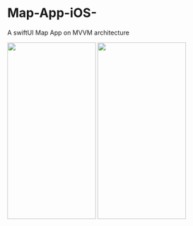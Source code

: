 # Map-App-iOS-
A swiftUI Map App on MVVM architecture






<img src="https://github.com/piyushsingh9862/Map-App-iOS-/assets/84294976/b9db898b-d049-4703-8813-927c054ad5b0" data-canonical-src="https://gyazo.com/eb5c5741b6a9a16c692170a41a49c858.png" width="200" height="400" />

<img src="https://github.com/piyushsingh9862/Map-App-iOS-/assets/84294976/7859a59a-f19a-4124-82cb-e7d00b530c89" data-canonical-src="https://gyazo.com/eb5c5741b6a9a16c692170a41a49c858.png" width="200" height="400" />


